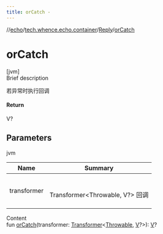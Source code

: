 ```yaml
---
title: orCatch -
---
```

//[echo](../../index.md)/[tech.whence.echo.container](../index.md)/[Reply](index.md)/[orCatch](or-catch.md)



# orCatch  
[jvm]  
Brief description  


若异常时执行回调



#### Return  


V?



## Parameters  
  
jvm  
  
|  Name|  Summary| 
|---|---|
| transformer| <br><br>Transformer<Throwable, V?> 回调<br><br>
  
  
Content  
fun [orCatch](or-catch.md)(transformer: [Transformer](../../tech.whence.echo.function/-transformer/index.md)<[Throwable](https://kotlinlang.org/api/latest/jvm/stdlib/kotlin/-throwable/index.html), [V](index.md)?>): [V](index.md)?  



